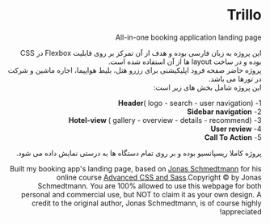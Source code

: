 # Trillo
All-in-one booking application landing page </br>
<html dir="rtl">
این پروژه به زبان فارسی بوده و هدف از آن تمرکز بر روی قابلیت Flexbox در CSS بوده و در ساخت layout ها از آن استفاده شده است.</br>
پروژه حاضر صفحه فرود اپلیکیشنی برای رزرو هتل، بلیط هواپیما، اجاره ماشین و شرکت در تورها می باشد.</br>
این پروژه شامل بخش های زیر است:</br>

1- <strong>Header</strong>( logo - search - user navigation)</br>
2- <strong> Sidebar navigation </strong></br>
3- <strong> Hotel-view </strong> ( gallery - overview - details - recommend)</br>
4- <strong> User review </strong></br>
5- <strong> Call To Action </strong></br>

پروژه کاملا ریسپانسیو بوده و بر روی تمام دستگاه ها به درستی نمایش داده می شود.</br>

Built my booking app's landing page, based on <a href="#" class="footer__link">Jonas Schmedtmann</a> for
            his online course
            <a href="#" class="footer__link"> Advanced CSS and Sass</a>.Copyright
            &copy; by Jonas Schmedtmann. You are 100% allowed to use this
            webpage for both personal and commercial use, but NOT to claim it as
            your own design. A credit to the original author, Jonas Schmedtmann,
            is of course highly appreciated!
